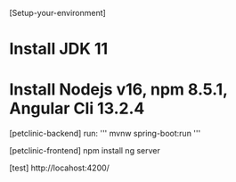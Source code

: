 [Setup-your-environment]
# Install JDK 11
# Install Nodejs v16, npm 8.5.1, Angular Cli 13.2.4

[petclinic-backend]
run:
'''
mvnw spring-boot:run
'''

[petclinic-frontend]
npm install
ng server

[test]
http://locahost:4200/
